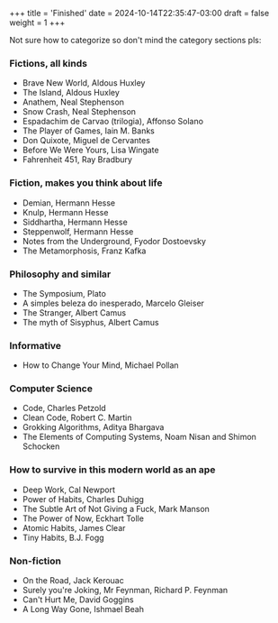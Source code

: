+++
title = 'Finished'
date = 2024-10-14T22:35:47-03:00
draft = false
weight = 1
+++

Not sure how to categorize so don't mind the category sections pls:

### Fictions, all kinds

- Brave New World, Aldous Huxley
- The Island, Aldous Huxley
- Anathem, Neal Stephenson
- Snow Crash, Neal Stephenson
- Espadachim de Carvao (trilogia), Affonso Solano
- The Player of Games, Iain M. Banks
- Don Quixote, Miguel de Cervantes
- Before We Were Yours, Lisa Wingate
- Fahrenheit 451, Ray Bradbury

### Fiction, makes you think about life

- Demian, Hermann Hesse
- Knulp, Hermann Hesse
- Siddhartha, Hermann Hesse
- Steppenwolf, Hermann Hesse
- Notes from the Underground, Fyodor Dostoevsky
- The Metamorphosis, Franz Kafka

### Philosophy and similar

- The Symposium, Plato
- A simples beleza do inesperado, Marcelo Gleiser
- The Stranger, Albert Camus
- The myth of Sisyphus, Albert Camus

### Informative

- How to Change Your Mind, Michael Pollan

### Computer Science

- Code, Charles Petzold
- Clean Code, Robert C. Martin
- Grokking Algorithms, Aditya Bhargava
- The Elements of Computing Systems, Noam Nisan and Shimon Schocken

### How to survive in this modern world as an ape

- Deep Work, Cal Newport
- Power of Habits, Charles Duhigg
- The Subtle Art of Not Giving a Fuck, Mark Manson
- The Power of Now, Eckhart Tolle
- Atomic Habits, James Clear
- Tiny Habits, B.J. Fogg

### Non-fiction

- On the Road, Jack Kerouac
- Surely you're Joking, Mr Feynman, Richard P. Feynman
- Can't Hurt Me, David Goggins
- A Long Way Gone, Ishmael Beah

